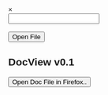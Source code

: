 <html>
<head>
<link rel="stylesheet" href="https://cdnjs.cloudflare.com/ajax/libs/font-awesome/4.7.0/css/font-awesome.min.css">
<style>
body {
  font-family: Arial;
}

* {
  box-sizing: border-box;
}

.openBtn {
  background: #0080FF;
  border: none;
  padding: 10px 15px;
  position: relative;
  left: 0%;
  font-size: 16px;
  cursor: pointer;
}

.openBtn:hover {
  background: #ff0000;
}

.overlay {
  height: 20%;
  width: 100%;
  display: none;
  position: fixed;
  z-index: 1;
  top: 35%;
  left: 0;
  background-color: rgb(0,0,0);
  background-color: rgba(0,0,0, 0.9);
}

.overlay-content {
  position: relative;
  top: 46%;
  width: 80%;
  text-align: center;
  margin-top: 30px;
  margin: auto;
}

.overlay .closebtn {
  position: absolute;
  top: 20px;
  right: 45px;
  font-size: 60px;
  cursor: pointer;
  color: white;
}

.overlay .closebtn:hover {
  color: #ccc;
}

.overlay input[type=text] {
  padding: 15px;
  font-size: 16px;
  border: none;
  float: left;
  width: 80%;
  background: white;
}

.overlay input[type=text]:hover {
  background: #f1f1f1;
}

.overlay button {
  float: right;
  width: 20%;
  padding: 5px;
  background: #ff0000;
  font-size: 16px;
  border: none;
  cursor: pointer;
}

.overlay button:hover {
  background: #bbb;
}     

</style>
</head>

<body>

<div id="myOverlay" class="overlay">
  <span class="closebtn" onclick="closeSearch()" title="Close Overlay">×</span>
  <div class="overlay-content">
    <form action="https://docs.google.com/viewer?" method="GET">
        <input type="text" id="pdfLink" name="url"><br><br>
        <button type="submit">Open File</button> 
    </form>
  </div>
</div>

<h2 style="text-align:left">DocView v0.1</h2>
<button class="openBtn" onclick="openSearch()">Open Doc File in Firefox..</button>

<script>
function openSearch() {
  document.getElementById("myOverlay").style.display = "block";
}

function closeSearch() {
  document.getElementById("myOverlay").style.display = "none";
}
</script>
     
</body>
</html>

